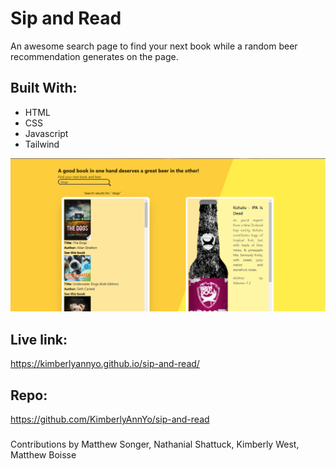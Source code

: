 # Sip and Read
An awesome search page to find your next book while a random beer recommendation generates on the page. 

## Built With:
- HTML
- CSS
- Javascript 
- Tailwind

![alt-text](./assets/images/Screenshot.png)

## Live link:
https://kimberlyannyo.github.io/sip-and-read/

## Repo:
https://github.com/KimberlyAnnYo/sip-and-read

### 
Contributions by Matthew Songer, Nathanial Shattuck, Kimberly West, Matthew Boisse 
